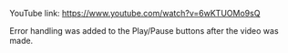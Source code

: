 YouTube link: https://www.youtube.com/watch?v=6wKTUOMo9sQ

Error handling was added to the Play/Pause buttons after the video was made.